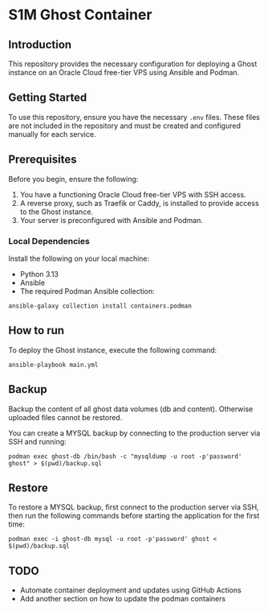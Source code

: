 # S1M Ghost Container

## Introduction

This repository provides the necessary configuration for deploying a Ghost instance on an Oracle Cloud free-tier VPS using Ansible and Podman.

## Getting Started

To use this repository, ensure you have the necessary `.env` files. These files are not included in the repository and must be created and configured manually for each service.

## Prerequisites

Before you begin, ensure the following:

1. You have a functioning Oracle Cloud free-tier VPS with SSH access.
2. A reverse proxy, such as Traefik or Caddy, is installed to provide access to the Ghost instance.
3. Your server is preconfigured with Ansible and Podman.

### Local Dependencies

Install the following on your local machine:

- Python 3.13
- Ansible
- The required Podman Ansible collection:

`ansible-galaxy collection install containers.podman`

## How to run

To deploy the Ghost instance, execute the following command:

`ansible-playbook main.yml`

## Backup

Backup the content of all ghost data volumes (db and content). Otherwise uploaded files cannot be restored.

You can create a MYSQL backup by connecting to the production server via SSH and running:

`podman exec ghost-db /bin/bash -c "mysqldump -u root -p'password' ghost" > $(pwd)/backup.sql`

## Restore

To restore a MYSQL backup, first connect to the production server via SSH, then run the following commands before starting the application for the first time:

`podman exec -i ghost-db mysql -u root -p'password' ghost < $(pwd)/backup.sql`

## TODO

- Automate container deployment and updates using GitHub Actions
- Add another section on how to update the podman containers
